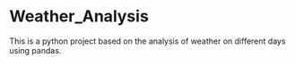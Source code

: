 # Weather_Analysis
This is a python project based on the analysis of weather on different days using pandas.
